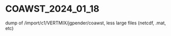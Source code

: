 # COAWST_2024_01_18
dump of /import/c1/VERTMIX/jgpender/coawst, less large files (netcdf, .mat, etc)
